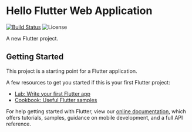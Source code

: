 # Hello Flutter Web Application

[![Build Status](https://travis-ci.com/Arlabunakty/hello_flutter_web_application.svg?branch=main)](https://travis-ci.com/Arlabunakty/hello_flutter_web_application)
![License](http://img.shields.io/:license-mit-blue.svg?style=flat-square)

A new Flutter project.

## Getting Started

This project is a starting point for a Flutter application.

A few resources to get you started if this is your first Flutter project:

- [Lab: Write your first Flutter app](https://flutter.dev/docs/get-started/codelab)
- [Cookbook: Useful Flutter samples](https://flutter.dev/docs/cookbook)

For help getting started with Flutter, view our
[online documentation](https://flutter.dev/docs), which offers tutorials,
samples, guidance on mobile development, and a full API reference.
